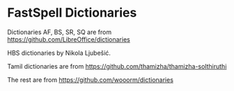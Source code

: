 # FastSpell Dictionaries
Dictionaries AF, BS, SR, SQ are from https://github.com/LibreOffice/dictionaries

HBS dictionaries by Nikola Ljubešić.

Tamil dictionaries are from https://github.com/thamizha/thamizha-solthiruthi

The rest are from https://github.com/wooorm/dictionaries
